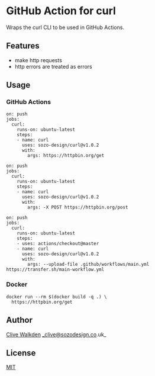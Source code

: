 # GitHub Action for curl

Wraps the curl CLI to be used in GitHub Actions.


## Features
 * make http requests
 * http errors are treated as errors


## Usage

### GitHub Actions
```
on: push
jobs:
  curl:
    runs-on: ubuntu-latest
    steps:
    - name: curl
      uses: sozo-design/curl@v1.0.2
      with:
        args: https://httpbin.org/get
```

```
on: push
jobs:
  curl:
    runs-on: ubuntu-latest
    steps:
    - name: curl
      uses: sozo-design/curl@v1.0.2
      with:
        args: -X POST https://httpbin.org/post
```

```
on: push
jobs:
  curl:
    runs-on: ubuntu-latest
    steps:
    - uses: actions/checkout@master
    - name: curl
      uses: sozo-design/curl@v1.0.2
      with:
        args: --upload-file .github/workflows/main.yml https://transfer.sh/main-workflow.yml
```

### Docker
```
docker run --rm $(docker build -q .) \
  https://httpbin.org/get
```


## Author
[Clive Walkden](https://github.com/clivewalkden) _clive@sozodesign.co.uk_


## License
[MIT](./LICENSE)
